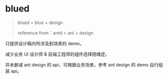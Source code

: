 # blued

> blued = blue + design
>
> reference from：antd = ant + design

只提供设计稿内所涉及到场景的 demo，

减少业务 UI 设计师 & 前端工程师的组件选择困难症，

并未删减 ant design 的 api，可根据业务场景，参考 ant design 的 demo 自行组装 api。
